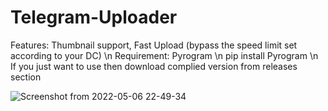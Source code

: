 # Telegram-Uploader

Features: Thumbnail support, Fast Upload (bypass the speed limit set according to your DC) \n
Requirement: Pyrogram \n
pip install Pyrogram \n
If you just want to use then download complied version from releases section

![Screenshot from 2022-05-06 22-49-34](https://user-images.githubusercontent.com/87369440/167181402-ae875b6b-db75-4345-a020-fc4d6610c873.png)
